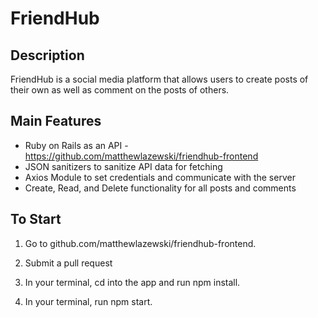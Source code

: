 # FriendHub

## Description
FriendHub is a social media platform that allows users to create posts of their own as well as comment on the posts of others.

## Main Features
* Ruby on Rails as an API - https://github.com/matthewlazewski/friendhub-frontend
* JSON sanitizers to sanitize API data for fetching
* Axios Module to set credentials and communicate with the server
* Create, Read, and Delete functionality for all posts and comments

## To Start
1. Go to github.com/matthewlazewski/friendhub-frontend.

2. Submit a pull request

3. In your terminal, cd into the app and run npm install.

4. In your terminal, run npm start.

